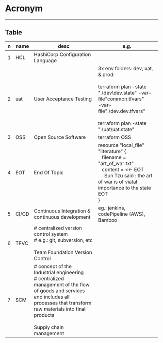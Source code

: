 # Acronym

---

## Table
|n|name|desc|e.g.|
|-|----|----|----|
|1|HCL|HashiCorp Configuration Language||
|2|uat|User Acceptance Testing| 3x env folders: dev, uat, & prod: <br/> <br/> terraform plan -state ".\dev\dev.state" -var-file"common.tfvars" <br/> -var-file".\dev.dev.tfvars" <br/> <br/> terraform plan -state ".\uat\uat.state"|
|3|OSS|Open Source Software|terraform OSS||
|4|EOT|End Of Topic|resource "local_file" "literature" { <br/> &ensp; filename = "art_of_war.txt" <br/> &ensp; content = <<- EOT <br/> &ensp;&ensp; Sun Tzu said : the art of war is of viatal importance to the state <br/> EOT <br/> }|
|5|CI/CD|Continuous Integration & continuous development|eg.: jenkins, codePipeline (AWS), Bamboo||
|6|TFVC|# centralized version control system <br/> # e.g.: git, subversion, etc <br/><br/>Team Foundation Version Control||
|7|SCM|# concept of the Industrial engineering<br/> # centralized management of the flow of goods and services and includes all processes that transform raw materials into final products <br/><br/> Supply chain management
